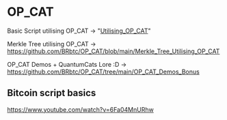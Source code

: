 # OP_CAT
Basic Script utilising OP_CAT -> "[Utilising_OP_CAT](https://github.com/BRbtc/OP_CAT/blob/main/Utilising_OP_CAT)"

Merkle Tree utilising OP_CAT -> https://github.com/BRbtc/OP_CAT/blob/main/Merkle_Tree_Utilising_OP_CAT 

OP_CAT Demos + QuantumCats Lore :D -> https://github.com/BRbtc/OP_CAT/tree/main/OP_CAT_Demos_Bonus 

## Bitcoin script basics
https://www.youtube.com/watch?v=6Fa04MnURhw

